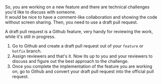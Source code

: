So, you are working on a new feature and there are technical challenges you'd like to discuss with someone.  
It would be nice to have a comment-like collaboration and showing the code without screen sharing. Then, you need to use a draft pull request.  

A draft pull request is a Github feature, very handy for reviewing the work, while it's still in progress. 

1. Go to Github and create a draft pull request out of your `feature` or `hotfix` branch.
2. Assign reviewers and that's it. Now its up to you and your reviewers to discuss and figure out the best approach to the challenge.
3. Once you complete the implementation of the feature you are working on, go to Github and convert your draft pull request into the official pull request.
